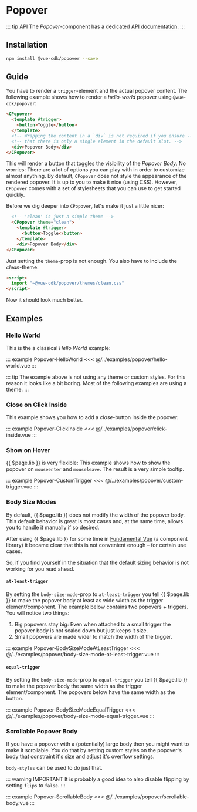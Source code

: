 # Popover

::: tip API
The *Popover*-component has a dedicated [API documentation](./../../api/popover).
:::

## Installation
``` sh
npm install @vue-cdk/popover --save
```

## Guide
You have to render a `trigger`-element and the actual popover content. The following example shows how to render a *hello-world* popover using `@vue-cdk/popover`:

```html
<CPopover>
  <template #trigger>
    <button>Toggle</button>
  </template>
  <!-- Wrapping the content in a `div` is not required if you ensure -->
  <!-- that there is only a single element in the default slot. -->
  <div>Popover Body</div>
</CPopover>
```

This will render a button that toggles the visibility of the *Popover Body*. No worries: There are a lot of options you can play with in order to customize almost anything. By default, `CPopover` does not style the appearance of the rendered popover. It is up to you to make it nice (using CSS). However, `CPopover` comes with a set of stylesheets that you can use to get started quickly.

Before we dig deeper into `CPopover`, let's make it just a little nicer:

```html
  <!-- 'clean' is just a simple theme -->
  <CPopover theme="clean">
    <template #trigger>
      <button>Toggle</button>
    </template>
    <div>Popover Body</div>
</CPopover>
```

Just setting the `theme`-prop is not enough. You also have to include the *clean*-theme:

```html
<script>
  import "~@vue-cdk/popover/themes/clean.css"
</script>
```

Now it should look much better.

## Examples

### Hello World

This is the a classical *Hello World* example:

::: example Popover-HelloWorld
<<< @/../examples/popover/hello-world.vue
:::

::: tip
The example above is not using any theme or custom styles. For this reason it looks like a bit boring. Most of the following examples are using a theme.
:::

### Close on Click Inside

This example shows you how to add a *close*-button inside the popover.

::: example Popover-ClickInside
<<< @/../examples/popover/click-inside.vue
:::

### Show on Hover

{{ $page.lib }} is very flexible: This example shows how to show the popover on `mouseenter` and `mouseleave`. The result is a very simple tooltip.

::: example Popover-CustomTrigger
<<< @/../examples/popover/custom-trigger.vue
:::

### Body Size Modes <Badge text="New"/>

By default, {{ $page.lib }} does not modify the width of the popover body. This default behavior is great is most cases and, at the same time, allows you to handle it manually if so desired.

After using {{ $page.lib }} for some time in [Fundamental Vue](https://github.com/SAP/fundamental-vue) (a component library) it became clear that this is not convenient enough – for certain use cases.

So, if you find yourself in the situation that the default sizing behavior is not working for you read ahead.

#### `at-least-trigger`

By setting the `body-size-mode`-prop to `at-least-trigger` you tell {{ $page.lib }} to make the popover body at least as wide width as the trigger element/component. The example below contains two popovers + triggers. You will notice two things:

1. Big popovers stay big: Even when attached to a small trigger the popover body is not scaled down but just keeps it size.
2. Small popovers are made wider to match the width of the trigger.

::: example Popover-BodySizeModeAtLeastTrigger
<<< @/../examples/popover/body-size-mode-at-least-trigger.vue
:::

#### `equal-trigger`

By setting the `body-size-mode`-prop to `equal-trigger` you tell {{ $page.lib }} to make the popover body the same width as the trigger element/component. The popovers below have the same width as the button.

::: example Popover-BodySizeModeEqualTrigger
<<< @/../examples/popover/body-size-mode-equal-trigger.vue
:::

### Scrollable Popover Body

If you have a popover with a (potentially) large body then you might want to make it scrollable. You do that by setting custom styles on the popover's body that constraint it's size and adjust it's overflow settings.

`body-styles` can be used to do just that.

::: warning IMPORTANT
It is probably a good idea to also disable flipping by setting `flips` to `false`.
:::

::: example Popover-ScrollableBody
<<< @/../examples/popover/scrollable-body.vue
:::
